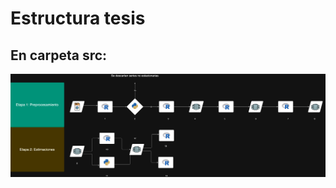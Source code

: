 
# Estructura tesis
## En carpeta src: 

<img src="docs/images/tesis.drawio.png" alt="Tesis Diagram" width="auto" height="auto"/>










